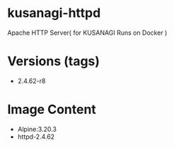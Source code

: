 # kusanagi-httpd

Apache HTTP Server( for KUSANAGI Runs on Docker )

# Versions (tags)

- 2.4.62-r8

# Image Content

- Alpine:3.20.3
- httpd-2.4.62

